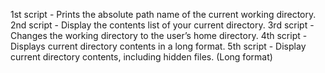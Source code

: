 1st script - Prints the absolute path name of the current working directory.
2nd script - Display the contents list of your current directory.
3rd script - Changes the working directory to the user’s home directory.
4th script - Displays current directory contents in a long format.
5th script - Display current directory contents, including hidden files. (Long format)
